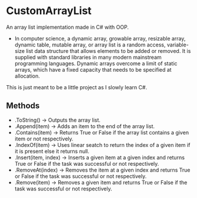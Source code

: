 # CustomArrayList
An array list implementation made in C# with OOP.

- In computer science, a dynamic array, growable array, resizable array, dynamic table, mutable array, or array list is a random access, variable-size list data structure that allows elements to be added or removed. It is supplied with standard libraries in many modern mainstream programming languages. Dynamic arrays overcome a limit of static arrays, which have a fixed capacity that needs to be specified at allocation.

This is just meant to be a little project as I slowly learn C#. 

Methods
--------
- .ToString() -> Outputs the array list.
- .Append(item) -> Adds an item to the end of the array list. 
- .Contains(item) -> Returns True or False if the array list contains a given item or not respectively. 
- .IndexOf(item) -> Uses linear seatch to return the index of a given item if it is present else it returns null.
- .Insert(item, index) -> Inserts a given item at a given index and returns True or False if the task was successful or not respectively. 
- .RemoveAt(index) -> Removes the item at a given index and returns True or False if the task was successful or not respectively. 
- .Remove(item) -> Removes a given item and returns True or False if the task was successful or not respectively.


